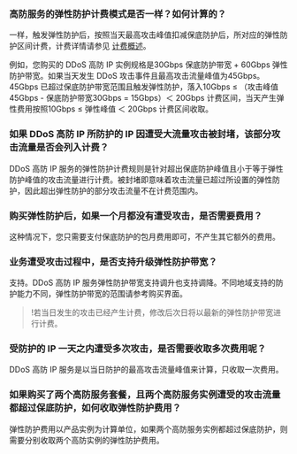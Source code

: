 
### 高防服务的弹性防护计费模式是否一样？如何计算的？
一样，触发弹性防护后，按照当天最高攻击峰值扣减保底防护后，所对应的弹性防护区间计费，计费详情请参见 [计费概述](https://cloud.tencent.com/document/product/1014/44081)。

例如，您购买的 DDoS 高防 IP 实例规格是30Gbps 保底防护带宽 + 60Gbps 弹性防护带宽。如果当天发生 DDoS 攻击事件且最高攻击流量峰值为45Gbps。45Gbps 已超过保底防护带宽范围且触发弹性防护，落入10Gbps ≤ （攻击峰值45Gbps - 保底防护带宽30Gbps = 15Gbps）＜ 20Gbps 计费区间，当天产生弹性费用按照10Gbps ≤ 弹性峰值 ＜ 20Gbps 计费区间收取。

### 如果 DDoS 高防 IP 所防护的 IP 因遭受大流量攻击被封堵，该部分攻击流量是否会列入计费？
DDoS 高防 IP 服务的弹性防护计费规则是针对超出保底防护峰值且小于等于弹性防护峰值的攻击流量进行计费。被封堵即意味着攻击流量已超过所设置的弹性防护，因此超出弹性防护的部分攻击流量不在计费范围内。

### 购买弹性防护后，如果一个月都没有遭受攻击，是否需要费用？
这种情况下，您只需要支付保底防护的包月费用即可，不产生其它额外的费用。

### 业务遭受攻击过程中，是否支持升级弹性防护带宽？
支持。DDoS 高防 IP 服务弹性防护带宽支持调升也支持调降。不同地域支持的防护能力不同，弹性防护带宽的范围请参考购买界面。
>!若当日发生的攻击已经产生计费，修改后次日将以最新的弹性防护带宽进行计费。

### 受防护的 IP 一天之内遭受多次攻击，是否需要收取多次费用呢？
DDoS 高防 IP 服务是以当日防护的最高攻击流量峰值来计算，只收取一次费用。

### 如果购买了两个高防服务套餐，且两个高防服务实例遭受的攻击流量都超过保底防护，如何收取弹性防护费用？
弹性防护费用以产品实例为计算单位，如果两个高防服务实例都超过保底防护，则需要分别收取两个高防实例的弹性防护费用。
